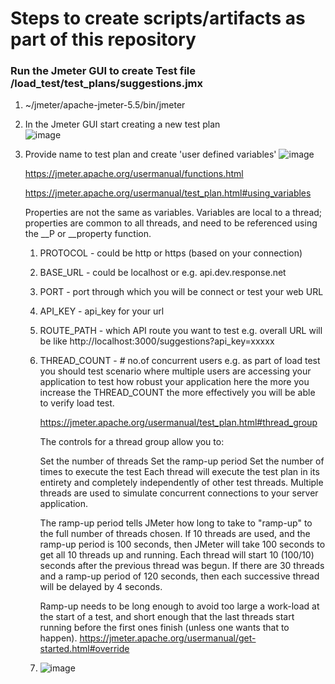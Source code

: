 # Steps to create scripts/artifacts as part of this repository
### Run the Jmeter GUI to create Test file /load_test/test_plans/suggestions.jmx
1. ~/jmeter/apache-jmeter-5.5/bin/jmeter
1. In the Jmeter GUI start creating a new test plan  
   ![image](https://user-images.githubusercontent.com/109071677/179281713-71c0d573-94bd-4026-b886-d160932365b5.png)
1. Provide name to test plan and create 'user defined variables'
   ![image](https://user-images.githubusercontent.com/109071677/179282014-370a1c49-f143-4f14-822c-cb2a02f290e7.png)
   
   https://jmeter.apache.org/usermanual/functions.html
   
   https://jmeter.apache.org/usermanual/test_plan.html#using_variables
   
   Properties are not the same as variables. Variables are local to a thread; properties are common to all threads, and need to be referenced using the __P or __property function.
   
   1. PROTOCOL - could be http or https (based on your connection)
   2. BASE_URL - could be localhost or e.g. api.dev.response.net
   3. PORT     - port through which you will be connect or test your web URL
   4. API_KEY  - api_key for your url
   5. ROUTE_PATH - which API route you want to test
      e.g. overall URL will be like http://localhost:3000/suggestions?api_key=xxxxx
   6. THREAD_COUNT - # no.of concurrent users
      e.g. as part of load test you should test scenario where multiple users are accessing your application to test how robust your application here
      the more you increase the THREAD_COUNT the more effectively you will be able to verify load test.
      
      https://jmeter.apache.org/usermanual/test_plan.html#thread_group
      
      The controls for a thread group allow you to:

      Set the number of threads
      Set the ramp-up period
      Set the number of times to execute the test
      Each thread will execute the test plan in its entirety and completely independently of other test threads. Multiple threads are used to simulate concurrent connections to your server application.
      
      The ramp-up period tells JMeter how long to take to "ramp-up" to the full number of threads chosen. If 10 threads are used, and the ramp-up period is 100 seconds, then JMeter will take 100 seconds to get all 10 threads up and running. Each thread will start 10 (100/10) seconds after the previous thread was begun. If there are 30 threads and a ramp-up period of 120 seconds, then each successive thread will be delayed by 4 seconds.

      Ramp-up needs to be long enough to avoid too large a work-load at the start of a test, and short enough that the last threads start running before the first ones finish (unless one wants that to happen).
   https://jmeter.apache.org/usermanual/get-started.html#override
   
   7. ![image](https://user-images.githubusercontent.com/109071677/179286341-c431b448-c9a0-4f40-b561-8a5312c2ed23.png)



